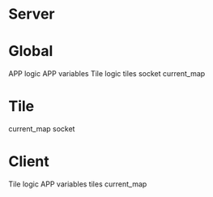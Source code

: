 # Server

# Global

APP logic
APP variables
Tile logic
tiles
socket
current_map

# Tile

current_map
socket

# Client

Tile logic
APP variables
tiles
current_map

